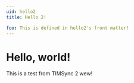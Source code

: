 ```yaml
---
uid: hello2
title: Hello 2!

foo: This is defined in hello2's front matter!
---
```


# Hello, world!

This is a test from TIMSync 2 wew!